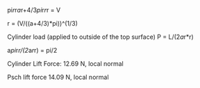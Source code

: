 pi*r*r*a*r+4/3*pi*r*r*r = V

r = (V/((a+4/3)*pi))^(1/3)


Cylinder load (applied to outside of the top surface)
P = L/(2*a*r*r)

a*pi*r*r/(2*a*r*r) = pi/2

Cylinder Lift Force:
12.69 N, local normal

Psch lift force
14.09 N, local normal
